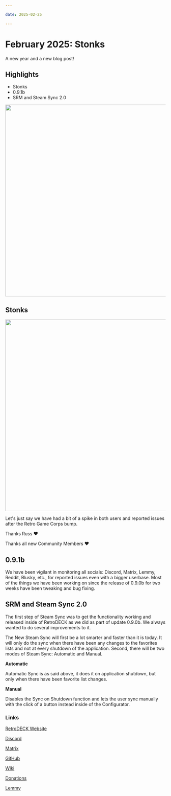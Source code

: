 ```yaml
--- 

date: 2025-02-25

--- 
```


# February 2025: Stonks

A new year and a new blog post!

## Highlights

- Stonks
- 0.9.1b
- SRM and Steam Sync 2.0

<!-- more -->

<img src="../icon-rd.svg" width="600"> 

## Stonks

<img src="../RetroDECK_Stonks.png" width="600"> 

Let's just say we have had a bit of a spike in both users and reported issues after the Retro Game Corps bump.

Thanks Russ ❤️ 

Thanks all new Community Members ❤️

## 0.9.1b

We have been vigilant in monitoring all socials: Discord, Matrix, Lemmy, Reddit, Blusky, etc., for reported issues even with a bigger userbase. Most of the things we have been working on since the release of 0.9.0b for two weeks have been tweaking and bug fixing.

## SRM and Steam Sync 2.0

The first step of Steam Sync was to get the functionality working and released inside of RetroDECK as we did as part of update 0.9.0b. We always wanted to do several improvements to it. 

The New Steam Sync will first be a lot smarter and faster than it is today. It will only do the sync when there have been any changes to the favorites lists and not at every shutdown of the application. Second, there will be two modes of Steam Sync: Automatic and Manual.

**Automatic**

Automatic Sync is as said above, it does it on application shutdown, but only when there have been favorite list changes.

**Manual**

Disables the Sync on Shutdown function and lets the user sync manually with the click of a button instead inside of the Configurator.



### Links 

[RetroDECK Website](https://retrodeck.net/)  
  
[Discord](https://discord.gg/WDc5C9YWMx) 

[Matrix](https://matrix.to/#/#retrodeck:matrix.org) 

[GitHub](https://github.com/XargonWan/RetroDECK) 

[Wiki](https://github.com/XargonWan/RetroDECK/wiki) 

[Donations](https://retrodeck.readthedocs.io/en/latest/wiki_about/donations-licenses/) 

[Lemmy](https://lemmy.zip/c/retrodeck) 
